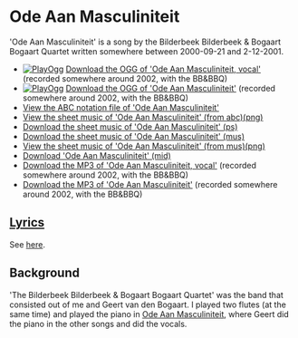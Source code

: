 # Ode Aan Masculiniteit

'Ode Aan Masculiniteit' is a song by
the Bilderbeek Bilderbeek & Bogaart Bogaart Quartet
written somewhere between 2000-09-21 and 2-12-2001.

- [![PlayOgg](http://static.fsf.org/playogg/Play_ogg_80x15.png "I support PlayOgg!")](http://playogg.org)
  [Download the OGG of 'Ode Aan Masculiniteit, vocal'](http://www.richelbilderbeek.nl/CD01_01OdeAanMasculiniteitVocaal.ogg)
  (recorded somewhere around 2002, with the BB&BBQ)
- [![PlayOgg](http://static.fsf.org/playogg/Play_ogg_80x15.png "I support PlayOgg!")](http://playogg.org)
  [Download the OGG of 'Ode Aan Masculiniteit'](http://www.richelbilderbeek.nl/CD01_05OdeAanMasculiniteit.ogg)
  (recorded somewhere around 2002, with the BB&BBQ)
- [View the ABC notation file of 'Ode Aan Masculiniteit'](03_ode_aan_masculiniteit.abc)
- [View the sheet music of 'Ode Aan Masculiniteit' (from abc)(png)](03_ode_aan_masculiniteit.png)
- [Download the sheet music of 'Ode Aan Masculiniteit' (ps)](03_ode_aan_masculiniteit.ps)
- [Download the sheet music of 'Ode Aan Masculiniteit' (mus)](03_ode_aan_masculiniteit.mus)
- [View the sheet music of 'Ode Aan Masculiniteit' (from mus)(png)](03_ode_aan_masculiniteit_mus.png)
- [Download 'Ode Aan Masculiniteit' (mid)](http://www.richelbilderbeek.nl/SongOdeAanMasculiniteit.mid)
- [Download the MP3 of 'Ode Aan Masculiniteit, vocal'](http://www.richelbilderbeek.nl/CD01_01OdeAanMasculiniteitVocaal.mp3)
  (recorded somewhere around 2002, with the BB&BBQ)
- [Download the MP3 of 'Ode Aan Masculiniteit'](http://www.richelbilderbeek.nl/CD01_05OdeAanMasculiniteit.mp3)
  (recorded somewhere around 2002, with the BB&BBQ)

## [Lyrics](03_ode_aan_masculiniteit.txt)

See [here](03_ode_aan_masculiniteit.txt).

## Background

'The Bilderbeek Bilderbeek & Bogaart Bogaart Quartet' was the band
that consisted out of me and Geert van den Bogaart. I played
two flutes (at the same time) and played the piano
in [Ode Aan Masculiniteit](03_ode_aan_masculiniteit.md), where
Geert did the piano in the other songs and did the vocals.
